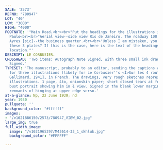 ```yaml
---
SALE: '2573'
REFNO: "780947"
LOT: "40"
LOW: "3000"
HIGH: "4000"
FOOTNOTE: '"Main Road.<br><br>"Put the headings for the illustrations in the margin.<br><br>"Montevideo--Sao
  Paulo<br><br>"Aerial view--side view Rio de Janeiro. The roadway 100 meters in height.<br><br>"Buenos
  Ayres [sic]--the business quarter.<br><br>"Unless I am mistaken, you are publishing
  these 3 plates? If this is the case, here is the text of the headings and their
  location."'
DESCRIPT: LE CORBUSIER.
CROSSHEAD: 'Two items: Autograph Note Signed, with three small ink drawings * Photograph
  Signed.'
TYPESET: 'The manuscript, probably to an editor, sending the captions and page layouts
  for three illustrations [likely for Le Corbusier''s <I>Sur les 4 routes</i>, Paris:
  Gallimard, 1941], in French. The drawings, very rough sketches representing the
  illustrations. 1 page, 4to, onionskin paper; short closed tears at folds. The photograph,
  bust portrait showing him in ¾ view. Signed in the blank lower margin. 5¾x4 inches;
  remnants of hinging at upper edge verso.'
at-a-glance: Np, 22 June 1930; nd
year: 1930
pullquote: ''
background_color: "#ffffff"
images:
- "/v1621886150/2573/780947_VIEW_02.jpg"
large_img: true
full_width_image:
  image: "/v1621965297/M43614-33_1_skhlub.jpg"
  background_color: "#FFFFFF"

---
```

